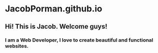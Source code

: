# JacobPorman.github.io
## Hi! This is Jacob. Welcome guys!
### I am a Web Developer, I love to create beautiful and functional websites.
